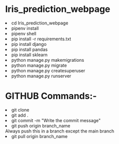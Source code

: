 # Iris_prediction_webpage
<li>cd Iris_prediction_webpage<br>
<li>pipenv install<br>
<li>pipenv shell<br>
<li>pip install -r requirements.txt<br>
<li>pip install django<br>
<li>pip install pandas<br>
<li>pip install sklearn<br>
<li>python manage.py makemigrations<br>
<li>python manage.py migrate<br>
<li>python manage.py createsuperuser<br>
<li>python manage.py runserver<br>

# GITHUB Commands:-
<li>git clone <http> <br>
<li>git add . <br>
<li>git commit -m "Write the commit message"<br>
<li>git push origin branch_name<br>
Always push this in a branch except the main branch 
<li>git pull origin branch_name <br>

